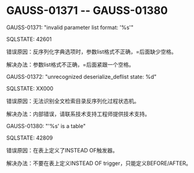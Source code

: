 # GAUSS-01371 -- GAUSS-01380<a name="ZH-CN_TOPIC_0302073287"></a>

GAUSS-01371: "invalid parameter list format: '%s'"

SQLSTATE: 42601

错误原因：反序列化字典选项时，参数list格式不正确，=后面缺少空格。

解决办法：参数list格式不正确，=后面紧跟一个空格。

GAUSS-01372: "unrecognized deserialize\_deflist state: %d"

SQLSTATE: XX000

错误原因：无法识别全文检索目录反序列化过程状态机。

解决办法：内部错误，请联系技术支持工程师提供技术支持。

GAUSS-01380: "'%s' is a table"

SQLSTATE: 42809

错误原因：在表上定义了INSTEAD OF触发器。

解决办法：不要在表上定义INSTEAD OF trigger，只能定义BEFORE/AFTER。


